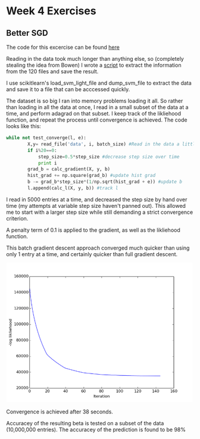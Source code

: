 # Week 4 Exercises

## Better SGD

The code for this excercise can be found [here](better_sgd.py)

Reading in the data took much longer than anything else, so (completely stealing the idea from Bowen) I wrote a [script](read_data.py) to extract the information from the 120 files and save the result. 

I use scikitlearn's load_svm_light_file and dump_svm_file to extract the data and save it to a file that can be acccessed quickly. 

The dataset is so big I ran into memory problems loading it all. So rather than loading in all the data at once, I read in a small subset of the data at a time, and perform adagrad on that subset. I keep track of the likliehood function, and repeat the process until convergence is achieved. The code looks like this:

```python
while not test_converge(l, e):
        X,y= read_file('data', i, batch_size) #Read in the data a little at a time
        if i%20==0:
            step_size=0.5*step_size #decrease step size over time
            print i
        grad_b = calc_gradient(X, y, b) 
        hist_grad += np.square(grad_b) #update hist grad
        b -= grad_b*step_size*(1/np.sqrt(hist_grad + e)) #update b
        l.append(calc_l(X, y, b)) #track l
```

I read in 5000 entries at a time, and decreased the step size by hand over time (my attempts at variable step size haven't panned out). This allowed me to start with a larger step size while still demanding a strict convergence criterion.

A penalty term of 0.1 is applied to the gradient, as well as the likliehood function.

This batch gradient descent approach converged much quicker than using only 1 entry at a time, and certainly quicker than full gradient descent.

<img src="https://github.com/afwebb/SDS-385/blob/master/week4/result_sgd.png" width="500">

Convergence is achieved after 38 seconds. 

Accuracey of the resulting beta is tested on a subset of the data (10,000,000 entries). The accuracey of the prediction is found to be 98%
